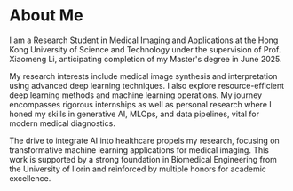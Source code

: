 # About Me

I am a Research Student in Medical Imaging and Applications at the Hong Kong University of Science and Technology under the supervision of Prof. Xiaomeng Li, anticipating completion of my Master's degree in June 2025.

My research interests include medical image synthesis and interpretation using advanced deep learning techniques. I also explore resource-efficient deep learning methods and machine learning operations. My journey encompasses rigorous internships as well as personal research where I honed my skills in generative AI, MLOps, and data pipelines, vital for modern medical diagnostics.

The drive to integrate AI into healthcare propels my research, focusing on transformative machine learning applications for medical imaging. This work is supported by a strong foundation in Biomedical Engineering from the University of Ilorin and reinforced by multiple honors for academic excellence.